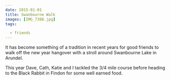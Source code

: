 ```yaml
---
date: 2015-01-01
title: Swanbourne Walk
images: [IMG_7388.jpg]
tags:

  - friends
---
```

It has become something of a tradition in recent years for good friends to walk off the new year hangover with a stroll around Swanbourne Lake in Arundel.

This year Dave, Cath, Katie and I tackled the 3/4 mile course before heading to the Black Rabbit in Findon for some well earned food.